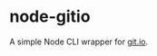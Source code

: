 # node-gitio

A simple Node CLI wrapper for [git.io](https://github.com/blog/985-git-io-github-url-shortener).
